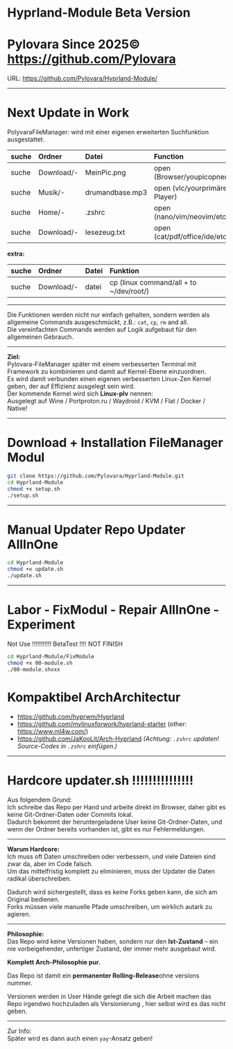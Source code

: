 # Hyprland-Module Beta Version

# Pylovara Since 2025© https://github.com/Pylovara

URL: https://github.com/Pylovara/Hyprland-Module/

---

# Next Update in Work

PolyvaraFileManager: wird mit einer eigenen erweiterten Suchfunktion ausgestattet.

| suche | Ordner | Datei | Function |
|:-----|:-------|:------|:---------|
| suche | Download/- | MeinPic.png | open (Browser/youpicopner) |
| suche | Musik/- | drumandbase.mp3 | open (vlc/yourprimärer Player) |
| suche | Home/- | .zshrc | open (nano/vim/neovim/etc) |
| suche | Download/- | lesezeug.txt | open (cat/pdf/office/ide/etc) |

**extra:**

| suche | Ordner | Datei | Funktion |
|:-----|:-------|:------|:---------|
| suche | Download/- | datei | cp (linux command/all + to ~/dev/root/) |

---

Die Funktionen werden nicht nur einfach gehalten, sondern werden als allgemeine Commands ausgeschmückt, z.B.: `cat`, `cp`, `rm` and all.  
Die vereinfachten Commands werden auf Logik aufgebaut für den allgemeinen Gebrauch.

---

**Ziel:**  
Pylovara-FileManager später mit einem verbesserten Terminal mit Framework zu kombinieren und damit auf Kernel-Ebene einzuordnen.  
Es wird damit verbunden einen eigenen verbesserten Linux-Zen Kernel geben, der auf Effizienz ausgelegt sein wird.  
Der kommende Kernel wird sich **Linux-plv** nennen:  
Ausgelegt auf Wine / Portproton.ru / Waydroid / KVM / Flat / Docker / Native!

---

# Download + Installation FileManager Modul

```bash
git clone https://github.com/Pylovara/Hyprland-Module.git
cd Hyprland-Module
chmod +x setup.sh
./setup.sh
```

---

# Manual Updater Repo Updater AllInOne

```bash
cd Hyprland-Module
chmod +x update.sh
./update.sh
```

---

# Labor - FixModul - Repair AllInOne - Experiment
Not Use !!!!!!!!!!! BetaTest !!!! NOT FINISH
```bash
cd Hyprland-Module/FixModule
chmod +x 00-module.sh
./00-module.shxxx
```



# Kompaktibel ArchArchitectur 

- https://github.com/hyprwm/Hyprland
- https://github.com/mylinuxforwork/hyprland-starter (other: https://www.ml4w.com/)
- https://github.com/JaKooLit/Arch-Hyprland *(Achtung: `.zshrc` updaten! Source-Codes in `.zshrc` einfügen.)*

---

# Hardcore updater.sh !!!!!!!!!!!!!!!

Aus folgendem Grund:  
Ich schreibe das Repo per Hand und arbeite direkt im Browser, daher gibt es keine Git-Ordner-Daten oder Commits lokal.  
Dadurch bekommt der heruntergeladene User keine Git-Ordner-Daten, und wenn der Ordner bereits vorhanden ist, gibt es nur Fehlermeldungen.

---

**Warum Hardcore:**  
Ich muss oft Daten umschreiben oder verbessern, und viele Dateien sind zwar da, aber im Code falsch.  
Um das mittelfristig komplett zu eliminieren, muss der Updater die Daten radikal überschreiben.

Dadurch wird sichergestellt, dass es keine Forks geben kann, die sich am Original bedienen.  
Forks müssen viele manuelle Pfade umschreiben, um wirklich autark zu agieren.

---

**Philosophie:**  
Das Repo wird keine Versionen haben, sondern nur den **Ist-Zustand** – 
ein nie vorbeigehender, unfertiger Zustand, der immer mehr ausgebaut wird.  

**Komplett Arch-Philosophie pur.**

Das Repo ist damit ein **permanenter Rolling-Release**ohne versions nummer.

Versionen werden in User Hände gelegt die sich die Arbeit machen das Repo 
irgendwo hochzuladen als Versionierung , hier selbst wird es das nicht geben.

---

Zur Info:  
Später wird es dann auch einen `yay`-Ansatz geben!

